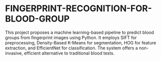 # FINGERPRINT-RECOGNITION-FOR-BLOOD-GROUP
This project proposes a machine learning-based pipeline to predict blood groups from fingerprint images using Python. It employs SIFT for preprocessing, Density-Based K-Means for segmentation, HOG for feature extraction, and EfficientNet for classification. The system offers a non-invasive, efficient alternative to traditional blood tests.
